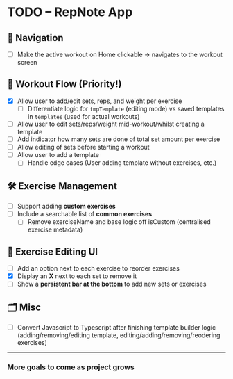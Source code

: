 # TODO – RepNote App

## 🧭 Navigation

- [ ] Make the active workout on Home clickable → navigates to the workout screen

## 💪 Workout Flow (Priority!)

- [x] Allow user to add/edit sets, reps, and weight per exercise
  - [ ] Differentiate logic for `tmpTemplate` (editing mode) vs saved templates in `templates` (used for actual workouts)
- [ ] Allow user to edit sets/reps/weight mid-workout/whilst creating a template
- [ ] Add indicator how many sets are done of total set amount per exercise
- [ ] Allow editing of sets before starting a workout
- [ ] Allow user to add a template
  - [ ] Handle edge cases (User adding template without exercises, etc.)

## 🛠️ Exercise Management

- [ ] Support adding **custom exercises**
- [ ] Include a searchable list of **common exercises**
  - [ ] Remove exerciseName and base logic off isCustom (centralised exercise metadata)

## 🧩 Exercise Editing UI

- [ ] Add an option next to each exercise to reorder exercises
- [x] Display an **X** next to each set to remove it
- [ ] Show a **persistent bar at the bottom** to add new sets or exercises

## 🗂️ Misc

- [ ] Convert Javascript to Typescript after finishing template builder logic (adding/removing/editing template, editing/adding/removing/reodering exercises)

---

### More goals to come as project grows
